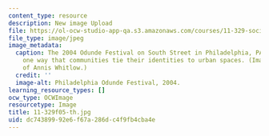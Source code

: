 ```yaml
---
content_type: resource
description: New image Upload
file: https://ol-ocw-studio-app-qa.s3.amazonaws.com/courses/11-329-social-theory-and-the-city-fall-2005/dc74389992e6f67a286dc4f9fb4cba4e_11-329f05-th.jpg
file_type: image/jpeg
image_metadata:
  caption: The 2004 Odunde Festival on South Street in Philadelphia, PA illustrates
    one way that communities tie their identities to urban spaces. (Image courtesy
    of Annis Whitlow.)
  credit: ''
  image-alt: Philadelphia Odunde Festival, 2004.
learning_resource_types: []
ocw_type: OCWImage
resourcetype: Image
title: 11-329f05-th.jpg
uid: dc743899-92e6-f67a-286d-c4f9fb4cba4e
---
```

